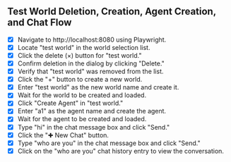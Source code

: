 ## Test World Deletion, Creation, Agent Creation, and Chat Flow
- [x] Navigate to http://localhost:8080 using Playwright.
- [x] Locate "test world" in the world selection list.
- [x] Click the delete (×) button for "test world."
- [x] Confirm deletion in the dialog by clicking "Delete."
- [x] Verify that "test world" was removed from the list.
- [x] Click the "+" button to create a new world.
- [x] Enter "test world" as the new world name and create it.
- [x] Wait for the world to be created and loaded.
- [x] Click "Create Agent" in "test world."
- [x] Enter "a1" as the agent name and create the agent.
- [x] Wait for the agent to be created and loaded.
- [x] Type "hi" in the chat message box and click "Send."
- [x] Click the "✚ New Chat" button.
- [x] Type "who are you" in the chat message box and click "Send."
- [x] Click on the "who are you" chat history entry to view the conversation.